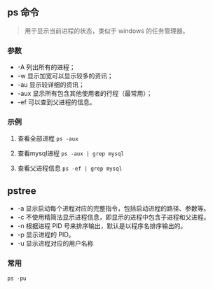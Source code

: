 ## ps 命令
> 用于显示当前进程的状态，类似于 windows 的任务管理器。

### 参数
* -A    列出所有的进程；
* -w    显示加宽可以显示较多的资讯；
* -au   显示较详细的资讯；
* -aux  显示所有包含其他使用者的行程（最常用）；
* -ef   可以查到父进程的信息。

### 示例
1. 查看全部进程
`ps -aux`

2. 查看mysql进程
`ps -aux | grep mysql`

3. 查看父进程信息
`ps -ef | grep mysql`

## pstree 
* -a	显示启动每个进程对应的完整指令，包括启动进程的路径、参数等。
* -c	不使用精简法显示进程信息，即显示的进程中包含子进程和父进程。
* -n	根据进程 PID 号来排序输出，默认是以程序名排序输出的。
* -p	显示进程的 PID。
* -u	显示进程对应的用户名称

### 常用
`ps -pu`